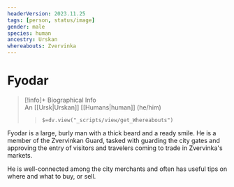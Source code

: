 ```yaml
---
headerVersion: 2023.11.25
tags: [person, status/image]
gender: male
species: human
ancestry: Urskan
whereabouts: Zvervinka
---
```

# Fyodar
>[!info]+ Biographical Info  
> An [[Ursk|Urskan]] [[Humans|human]] (he/him)  
>> `$=dv.view("_scripts/view/get_Whereabouts")`

Fyodar is a large, burly man with a thick beard and a ready smile. He is a member of the Zvervinkan Guard, tasked with guarding the city gates and approving the entry of visitors and travelers coming to trade in Zvervinka's markets. 

He is well-connected among the city merchants and often has useful tips on where and what to buy, or sell. 